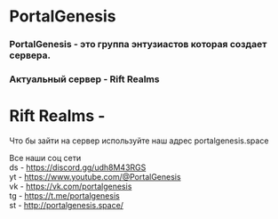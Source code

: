# PortalGenesis

### PortalGenesis - это группа энтузиастов которая создает сервера.  
### Актуальный сервер - Rift Realms  

# Rift Realms - 


Что бы зайти на сервер используйте наш адрес portalgenesis.space  

Все наши соц сети  
ds - https://discord.gg/udh8M43RGS  
yt - https://www.youtube.com/@PortalGenesis  
vk - https://vk.com/portalgenesis  
tg - https://t.me/portalgenesis  
st - http://portalgenesis.space/  

